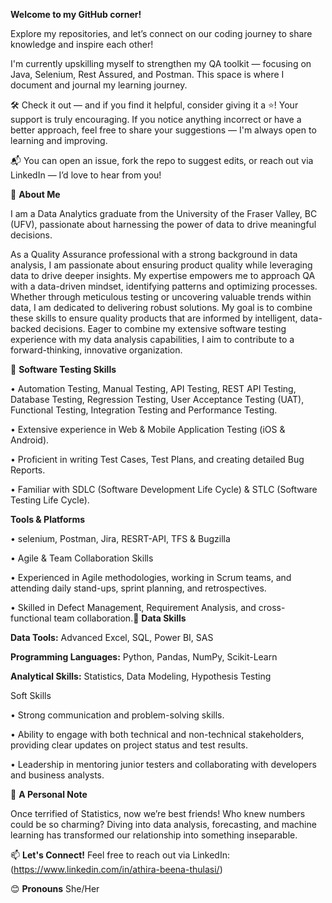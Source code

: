 
**Welcome to my GitHub corner!**

Explore my repositories, and let’s connect on our coding journey to share knowledge and inspire each other!

I'm currently upskilling myself to strengthen my QA toolkit — focusing on Java, Selenium, Rest Assured, and Postman.
This space is where I document and journal my learning journey.

🛠️ Check it out — and if you find it helpful, consider giving it a ⭐️! Your support is truly encouraging.
If you notice anything incorrect or have a better approach, feel free to share your suggestions — I'm always open to learning and improving.

📬 You can open an issue, fork the repo to suggest edits, or reach out via LinkedIn — I’d love to hear from you!



🌱 **About Me**

I am a Data Analytics graduate from the University of the Fraser Valley, BC (UFV), passionate about harnessing the power of data to drive meaningful decisions.

As a Quality Assurance professional with a strong background in data analysis, I am passionate about ensuring product quality while leveraging data to drive deeper insights. My expertise empowers me to approach QA with a data-driven mindset, identifying patterns and optimizing processes. Whether through meticulous testing or uncovering valuable trends within data, I am dedicated to delivering robust solutions. My goal is to combine these skills to ensure quality products that are informed by intelligent, data-backed decisions. Eager to combine my extensive software testing experience with my data analysis capabilities, I aim to contribute to a forward-thinking, innovative organization.


🚀 **Software Testing Skills**

•	Automation Testing, Manual Testing, API Testing, REST API Testing, Database Testing, Regression Testing, User Acceptance Testing (UAT), Functional Testing, Integration Testing and Performance Testing.

•	Extensive experience in Web & Mobile Application Testing (iOS & Android).

•	Proficient in writing Test Cases, Test Plans, and creating detailed Bug Reports.

•	Familiar with SDLC (Software Development Life Cycle) & STLC (Software Testing Life Cycle).

**Tools & Platforms**

•	selenium, Postman, Jira, RESRT-API, TFS & Bugzilla

• Agile & Team Collaboration Skills

•	Experienced in Agile methodologies, working in Scrum teams, and attending daily stand-ups, sprint planning, and retrospectives.

•	Skilled in Defect Management, Requirement Analysis, and cross-functional team collaboration.🚀 **Data Skills**

**Data Tools:** Advanced Excel, SQL, Power BI, SAS

**Programming Languages:** Python, Pandas, NumPy, Scikit-Learn

**Analytical Skills:** Statistics, Data Modeling, Hypothesis Testing


Soft Skills	

•	Strong communication and problem-solving skills.

•	Ability to engage with both technical and non-technical stakeholders, providing clear updates on project status and test results.

•	Leadership in mentoring junior testers and collaborating with developers and business analysts.

👯 **A Personal Note**

Once terrified of Statistics, now we’re best friends! Who knew numbers could be so charming? Diving into data analysis, forecasting, and machine learning has transformed our relationship into something inseparable.

📫 **Let's Connect!**
Feel free to reach out via LinkedIn: (https://www.linkedin.com/in/athira-beena-thulasi/)

😊 **Pronouns**
She/Her




